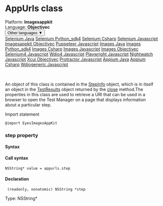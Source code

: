 # AppUrls class
<div class='platform-bar-container-div'><div class='platform-bar-div'>Platform:  <b> Imagesappkit</b>
</div><div class='platform-bar-div'>Language: <b>Objectivec</b></div><div class='dropdown-button-container-div'><button class='sdk-language-dropdown-button'>Other languages ▼</button><div class='dropdown-content'>
<a href='../../selenium/java/appurls'>Selenium Java</a>
<a href='../../selenium/python_sdk4/appurls'>Selenium Python_sdk4</a>
<a href='../../selenium/csharp/appurls'>Selenium Csharp</a>
<a href='../../selenium/javascript/appurls'>Selenium Javascript</a>
<a href='../../imagesappkit/objectivec/appurls'>Imagesappkit Objectivec</a>
<a href='../../puppeteer/javascript/appurls'>Puppeteer Javascript</a>
<a href='../../images/java/appurls'>Images Java</a>
<a href='../../images/python_sdk4/appurls'>Images Python_sdk4</a>
<a href='../../images/csharp/appurls'>Images Csharp</a>
<a href='../../images/javascript/appurls'>Images Javascript</a>
<a href='../../images/objectivec/appurls'>Images Objectivec</a>
<a href='../../selenium4/javascript/appurls'>Selenium4 Javascript</a>
<a href='../../wdio4/javascript/appurls'>Wdio4 Javascript</a>
<a href='../../playwright/javascript/appurls'>Playwright Javascript</a>
<a href='../../nightwatch/javascript/appurls'>Nightwatch Javascript</a>
<a href='../../xcui/objectivec/appurls'>Xcui Objectivec</a>
<a href='../../protractor/javascript/appurls'>Protractor Javascript</a>
<a href='../../appium/java/appurls'>Appium Java</a>
<a href='../../appium/csharp/appurls'>Appium Csharp</a>
<a href='../../wdiogeneric/javascript/appurls'>Wdiogeneric Javascript</a>
</div></div><br /><br /></div>




An object of this class is contained in the [StepInfo](./stepinfo) object, which is in itself an object in the [TestResults](./testresults) object returned by the [close](#close-method) method.The properties in this class are used to retrieve a URI that can be used in a browser to open the Test Manager on a page that displays information about a particular step.

Import statement

    @import EyesImagesAppKit
    	


### step property
#### Syntax
#### Call syntax

    NSString* value = appurls.step
    

#### Declaration

     (readonly, nonatomic) NSString *step

Type: NSString\*
